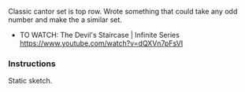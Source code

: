 Classic cantor set is top row. Wrote something that could take any odd number and make the a similar set. 

- TO WATCH: The Devil's Staircase | Infinite Series <https://www.youtube.com/watch?v=dQXVn7pFsVI>

### Instructions

Static sketch. 